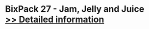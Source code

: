 # BixPack 27 - Jam, Jelly and Juice<br />[>> Detailed information](https://secure.shareit.com/shareit/product.html?productid=300846754&affiliateid=200057808)